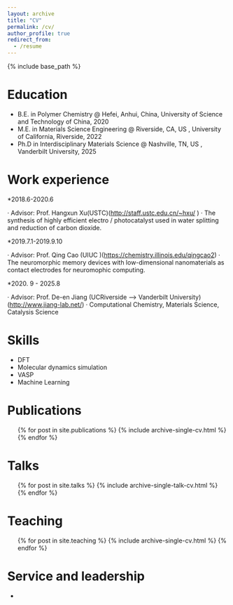 ```yaml
---
layout: archive
title: "CV"
permalink: /cv/
author_profile: true
redirect_from:
  - /resume
---
```


{% include base_path %}

Education
======
* B.E. in Polymer Chemistry @ Hefei, Anhui, China, University of Science and Technology of China, 2020
* M.E. in Materials Science Engineering @ Riverside, CA, US , University of California, Riverside, 2022
* Ph.D in Interdisciplinary Materials Science @ Nashville, TN, US , Vanderbilt University, 2025 

Work experience
======
*2018.6-2020.6

·	Advisor: Prof. Hangxun Xu(USTC)(http://staff.ustc.edu.cn/~hxu/ )
·	The synthesis of highly efficient  electro / photocatalyst  used in water splitting and reduction of carbon dioxide.

*2019.7.1-2019.9.10 

·	Advisor: Prof. Qing Cao (UIUC )(https://chemistry.illinois.edu/qingcao2)
·	 The neuromorphic memory devices with low-dimensional nanomaterials as contact electrodes for neuromophic computing.

*2020. 9 - 2025.8

·	Advisor: Prof. De-en Jiang (UCRiverside --> Vanderbilt University)(http://www.jiang-lab.net/)
·	Computational Chemistry, Materials Science, Catalysis Science

  
Skills
======
* DFT
* Molecular dynamics simulation
* VASP
* Machine Learning
  
Publications
======
  <ul>{% for post in site.publications %}
    {% include archive-single-cv.html %}
  {% endfor %}</ul>
  
Talks
======
  <ul>{% for post in site.talks %}
    {% include archive-single-talk-cv.html %}
  {% endfor %}</ul>
  
Teaching
======
  <ul>{% for post in site.teaching %}
    {% include archive-single-cv.html %}
  {% endfor %}</ul>
  
Service and leadership
======
* 

